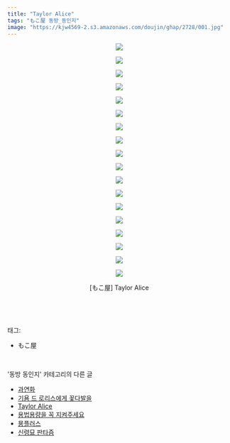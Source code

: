```yaml
---
title: "Taylor Alice"
tags: "もこ屋 동방_동인지"
image: "https://kjw4569-2.s3.amazonaws.com/doujin/ghap/2728/001.jpg"
---
```

<div class="article">
<p style="text-align: center; clear: none; float: none;"><img src="{{ site.imgserver9 }}/ghap/2728/001.jpg"/></p>
<p style="text-align: center; clear: none; float: none;"><img src="{{ site.imgserver9 }}/ghap/2728/002.jpg"/></p>
<p style="text-align: center; clear: none; float: none;"><img src="{{ site.imgserver9 }}/ghap/2728/003.jpg"/></p>
<p style="text-align: center; clear: none; float: none;"><img src="{{ site.imgserver9 }}/ghap/2728/004.jpg"/></p>
<p style="text-align: center; clear: none; float: none;"><img src="{{ site.imgserver9 }}/ghap/2728/005.jpg"/></p>
<p style="text-align: center; clear: none; float: none;"><img src="{{ site.imgserver9 }}/ghap/2728/006.jpg"/></p>
<p style="text-align: center; clear: none; float: none;"><img src="{{ site.imgserver9 }}/ghap/2728/007.jpg"/></p>
<p style="text-align: center; clear: none; float: none;"><img src="{{ site.imgserver9 }}/ghap/2728/008.jpg"/></p>
<p style="text-align: center; clear: none; float: none;"><img src="{{ site.imgserver9 }}/ghap/2728/009.jpg"/></p>
<p style="text-align: center; clear: none; float: none;"><img src="{{ site.imgserver9 }}/ghap/2728/010.jpg"/></p>
<p style="text-align: center; clear: none; float: none;"><img src="{{ site.imgserver9 }}/ghap/2728/011.jpg"/></p>
<p style="text-align: center; clear: none; float: none;"><img src="{{ site.imgserver9 }}/ghap/2728/012.jpg"/></p>
<p style="text-align: center; clear: none; float: none;"><img src="{{ site.imgserver9 }}/ghap/2728/013.jpg"/></p>
<p style="text-align: center; clear: none; float: none;"><img src="{{ site.imgserver9 }}/ghap/2728/014.jpg"/></p>
<p style="text-align: center; clear: none; float: none;"><img src="{{ site.imgserver9 }}/ghap/2728/015.jpg"/></p>
<p style="text-align: center; clear: none; float: none;"><img src="{{ site.imgserver9 }}/ghap/2728/016.jpg"/></p>
<p style="text-align: center; clear: none; float: none;"><img src="{{ site.imgserver9 }}/ghap/2728/017.jpg"/></p>
<p style="text-align: center; clear: none; float: none;"><img src="{{ site.imgserver9 }}/ghap/2728/018.jpg"/></p>
<p style="text-align: center; clear: none; float: none;">[もこ屋] Taylor Alice</p>
<p><br/></p>
</div><br/>
<div class="tagTrail">
<p>태그: </p>
<ul>
<li>もこ屋</li>
</ul>
</div><br/>
<div class="another">
<p>'동방 동인지' 카테고리의 다른 글</p>
<ul>
<li><a href="/ghap_2731">과연화</a></li>
<li><a href="/ghap_2729">기욤 드 로리스에게 꽃다발을</a></li>
<li><a href="/ghap_2728">Taylor Alice</a></li>
<li><a href="/ghap_2727">용법용량을 꼭 지켜주세요</a></li>
<li><a href="/ghap_2726">묭플러스</a></li>
<li><a href="/ghap_2720">신령묘 판타즘</a></li>
</ul>
</div><br/>
<div class="cb_module cb_fluid">
<div class="cb_wrt cb_profile">
</div><!-- commentList close -->
</div><br/>
